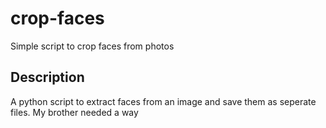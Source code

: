 # crop-faces
Simple script to crop faces from photos

## Description
A python script to extract faces from an image and save them as seperate files.
My brother needed a way 